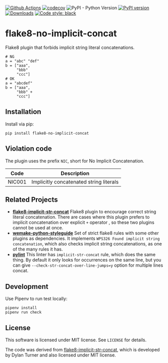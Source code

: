 [![Github Actions](https://github.com/10sr/flake8-no-implicit-concat/workflows/build/badge.svg?event=push)](https://github.com/10sr/flake8-no-implicit-concat/actions)
[![codecov](https://codecov.io/gh/10sr/flake8-no-implicit-concat/branch/master/graph/badge.svg)](https://codecov.io/gh/10sr/flake8-no-implicit-concat)
![PyPI - Python Version](https://img.shields.io/pypi/pyversions/flake8-no-implicit-concat)
[![PyPI version](https://badge.fury.io/py/flake8-no-implicit-concat.svg)](https://badge.fury.io/py/flake8-no-implicit-concat)
[![Downloads](https://pepy.tech/badge/flake8-no-implicit-concat)](https://pepy.tech/project/flake8-no-implicit-concat)
[![Code style: black](https://img.shields.io/badge/code%20style-black-000000.svg)](https://github.com/psf/black)



flake8-no-implicit-concat
=========================

Flake8 plugin that forbids implicit string literal concatenations.

    # NG
    a = "abc" "def"
    b = ["aaa",
         "bbb"
         "ccc"]
    # OK
    a = "abcdef"
    b = ["aaa",
         "bbb" +
         "ccc"]


Installation
------------

Install via pip:

    pip install flake8-no-implicit-concat


Violation code
--------------

The plugin uses the prefix `NIC`, short for No Implicit Concatenation.

| Code   | Description                             |
| ------ | --------------------------------------- |
| NIC001 | Implicitly concatenated string literals |


Related Projects
----------------

- [**flake8-implicit-str-concat**][flake8-implicit-str-concat]
  Flake8 plugin to encourage correct string literal concatenation.
  There are cases where this plugin prefers to implicit concatenation over
  explicit `+` operator , so these two plugins cannot be used at once.
- [**wemake-python-styleguide**][wemake-python-styleguide]
  Set of strict flake8 rules with some other plugins as dependencies.
  It implements `WPS326 Found implicit string concatenation`, which also
  checks implicit string concatenations, as one of the many rules it has.
- [**pylint**][pylint] This linter has `implicit-str-concat` rule, which does
  the same thing.
  By default it only looks for occurrences on the same line, but you can give
  `--check-str-concat-over-line-jumps=y` option for multiple lines concat.


Development
-----------

Use Pipenv to run test locally:

    pipenv install
    pipenv run check


License
-------

This software is licensed under MIT license. See `LICENSE` for details.

The code was derived from [flake8-implicit-str-concat][], which is developed by
Dylan Turner and also licensed under MIT license.



[flake8-implicit-str-concat]: https://github.com/keisheiled/flake8-implicit-str-concat
[wemake-python-styleguide]: https://github.com/wemake-services/wemake-python-styleguide
[pylint]: https://github.com/PyCQA/pylint
